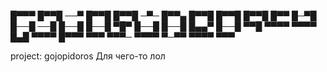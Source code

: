 

█▀▀▀ █▀▀█ ──▀ █▀▀█ █▀▀█ ─▀─ █▀▀▄ █▀▀█ █▀▀█ █▀▀█ █▀▀ 
█─▀█ █──█ ──█ █──█ █──█ ▀█▀ █──█ █──█ █▄▄▀ █──█ ▀▀█ 
▀▀▀▀ ▀▀▀▀ █▄█ ▀▀▀▀ █▀▀▀ ▀▀▀ ▀▀▀─ ▀▀▀▀ ▀─▀▀ ▀▀▀▀ ▀▀▀


project: gojopidoros
Для чего-то лол
